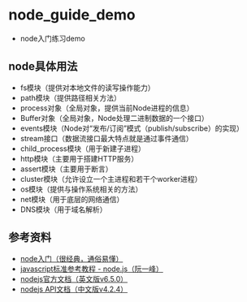 # node_guide_demo
- node入门练习demo

## node具体用法
- fs模块（提供对本地文件的读写操作能力）
- path模块（提供路径相关方法）
- process对象（全局对象，提供当前Node进程的信息）
- Buffer对象（全局对象，Node处理二进制数据的一个接口）
- events模块（Node对“发布/订阅”模式（publish/subscribe）的实现）
- stream接口（数据流接口最大特点就是通过事件通信）
- child_process模块（用于新建子进程）
- http模块（主要用于搭建HTTP服务）
- assert模块（主要用于断言）
- cluster模块（允许设立一个主进程和若干个worker进程）
- os模块（提供与操作系统相关的方法）
- net模块（用于底层的网络通信）
- DNS模块（用于域名解析）

## 参考资料
- [node入门（很经典，通俗易懂）](http://www.nodebeginner.org/index-zh-cn.html "node入门（很经典，通俗易懂）")
- [javascript标准参考教程 - node.js（阮一峰）](http://javascript.ruanyifeng.com/#toc10 "javascript标准参考教程 - node.js（阮一峰）")
- [nodejs官方文档（英文版v6.5.0）](https://nodejs.org/dist/latest-v6.x/docs/api/ "nodejs官方文档（英文版v6.5.0）")
- [nodejs API文档（中文版v4.2.4）](http://nodeapi.ucdok.com/#/api/ "nodejs API文档（中文版v4.2.4）")
